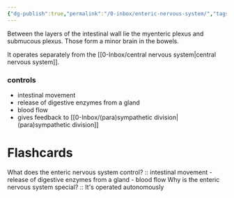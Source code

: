```yaml
---
{"dg-publish":true,"permalink":"/0-inbox/enteric-nervous-system/","tags":["uni/fmb/ans"]}
---
```


Between the layers of the intestinal wall lie the myenteric plexus  and submucous plexus. Those form a minor brain in the bowels. 

It operates separately from the [[0-Inbox/central nervous system\|central nervous system]].

### controls
- intestinal movement
- release of digestive enzymes from a gland
- blood flow
- gives feedback to [[0-Inbox/(para)sympathetic division\|(para)sympathetic division]]


# Flashcards
What does the enteric nervous system control? :: intestinal movement - release of digestive enzymes from a gland - blood flow
Why is the enteric nervous system special? :: It's operated autonomously
